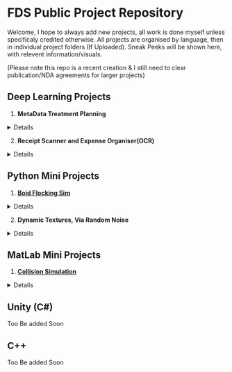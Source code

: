 # FDS Public Project Repository
Welcome, I hope to always add new projects, all work is done myself unless specificaly credited otherwise.
All projects are organised by language, then in individual project folders (If Uploaded).
Sneak Peeks will be shown here, with relevent information/visuals.

(Please note this repo is a recent creation & I still need to clear publication/NDA agreements for larger projects)

## Deep Learning Projects  
1. **MetaData Treatment Planning** 
<details>
  <summary>Details</summary>
  This Projects purpose was to create a fully connected neural network to predict treatment sucess based on patient metadata and the respecitive treatment plan that was implemented. Additionaly this model was used to optimise treatments by implementing the network into the existing planning software *MatRad*. The project involved full data aquisition, extraction, standardisation, autoencoding and final model creation and subsequent integration.  
  *Link to Abstract*
</details>
  
2. **Receipt Scanner and Expense Organiser(OCR)** 
<details>
  <summary>Details</summary>
  **IN PROGRESS**
  The concept behind this project is to implement a OCR for the purposes of reading pictures of reciepts, and extracting the name and price of each item. This would then be tabulated and the items placed into catagories. Giving the user an overview of where and how money is being spent, which items are candidates for bulk buying, etc. Idealy this project would be integrated into an app in a later development stage. 
  
</details>  


## Python Mini Projects
1. [**Boid Flocking Sim**](https://github.com/FDSchaefer/public/tree/master/Python%20Projects/FlockingSim)
<details>
  <summary>Details</summary>
  This project involved the implementation of a simple Boid Flocking simulation, using the 3 laws. Additional GUI additions were added to allow the user to play around with the simulation, including sliders, buttons and menus for all relevent options. 
  
  ![Preview](https://github.com/FDSchaefer/public/blob/master/README/BoidGif.gif)  
  
</details>

2. **Dynamic Textures, Via Random Noise**
<details>
  <summary>Details</summary>
  This project worked on creating dynamic textures via random noise, by layering differnet noise dencities in differnt ways, to allow for a fast yet always unique experience. Works well as a screensaver/background or animated poster. 
</details>
  
## MatLab Mini Projects
1. [**Collision Simulation**](https://github.com/FDSchaefer/public/tree/master/MatLab%20Projects/TriangleCollision)
<details>
  <summary>Details</summary>
  This project involved the implementation of 2D collision mechanics for randomly placed moving ships. Using the main script one would be able to add or remove the number of ships, and take manual control over the frame updates. 
  
  ![Preview](https://github.com/FDSchaefer/public/blob/master/README/ColliderGif.gif?raw=true)
  
</details>


## Unity (C#)
Too Be added Soon




## C++ 
Too Be added Soon
